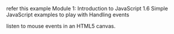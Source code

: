 refer this example Module 1: Introduction to JavaScript   1.6 Simple JavaScript examples to play with   Handling events

listen to mouse events in an HTML5 canvas.
